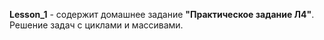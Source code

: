 **Lesson_1** - содержит домашнее задание **"Практическое задание Л4"**. Решение задач с циклами и массивами.
